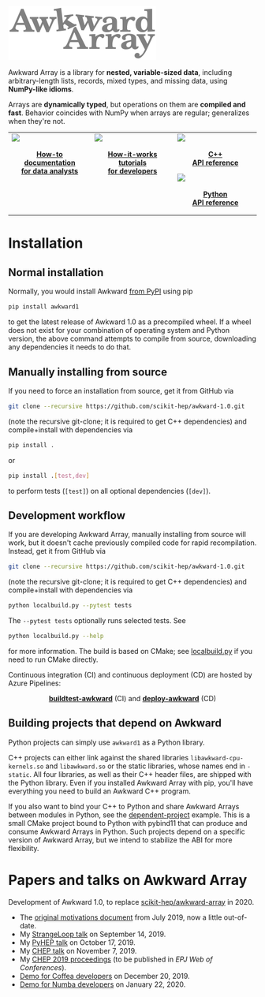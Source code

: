 <img src="docs-images/logo/logo-300px.png">

Awkward Array is a library for **nested, variable-sized data**, including
arbitrary-length lists, records, mixed types, and missing data, using
**NumPy-like idioms**.

Arrays are **dynamically typed**, but operations on them are
**compiled and fast**. Behavior coincides with NumPy when arrays are regular;
generalizes when they're not.

<table>
  <tr>
    <td width="33%" valign="top">
      <a href="https://scikit-hep.org/awkward-1.0/index.html">
        <img src="docs-images/logo/panel-data-analysts.png" width="268">
      </a>
      <p align="center"><b>
        <a href="https://scikit-hep.org/awkward-1.0/index.html">
        How-to documentation<br>for data analysts
        </a>
      </b></p>
    </td>
    <td width="33%" valign="top">
      <a href="https://scikit-hep.org/awkward-1.0/index.html">
        <img src="docs-images/logo/panel-developers.png" width="268">
      </a>
      <p align="center"><b>
        <a href="https://scikit-hep.org/awkward-1.0/index.html">
        How-it-works tutorials<br>for developers
        </a>
      </b></p>
    </td>
    <td width="33%" valign="top">
      <a href="https://awkward-array.readthedocs.io/en/latest/_static/index.html">
        <img src="docs-images/logo/panel-doxygen.png" width="268">
      </a>
      <p align="center"><b>
        <a href="https://awkward-array.readthedocs.io/en/latest/_static/index.html">
        C++<br>API reference
        </a>
      </b></p>
      <a href="https://awkward-array.readthedocs.io/en/latest/index.html">
        <img src="docs-images/logo/panel-sphinx.png" width="268">
      </a>
      <p align="center"><b>
        <a href="https://awkward-array.readthedocs.io/en/latest/index.html">
        Python<br>API reference
        </a>
      </b></p>
    </td>
  </tr>
</table>

# Installation

## Normal installation

Normally, you would install Awkward [from PyPI](https://pypi.org/project/awkward1/) using pip

```bash
pip install awkward1
```

to get the latest release of Awkward 1.0 as a precompiled wheel. If a wheel does not exist for your combination of operating system and Python version, the above command attempts to compile from source, downloading any dependencies it needs to do that.

## Manually installing from source

If you need to force an installation from source, get it from GitHub via

```bash
git clone --recursive https://github.com/scikit-hep/awkward-1.0.git
```

(note the recursive git-clone; it is required to get C++ dependencies) and compile+install with dependencies via

```bash
pip install .
```

or

```bash
pip install .[test,dev]
```

to perform tests (`[test]`) on all optional dependencies (`[dev]`).

## Development workflow

If you are developing Awkward Array, manually installing from source will work, but it doesn't cache previously compiled code for rapid recompilation. Instead, get it from GitHub via

```bash
git clone --recursive https://github.com/scikit-hep/awkward-1.0.git
```

(note the recursive git-clone; it is required to get C++ dependencies) and compile+install with dependencies via

```bash
python localbuild.py --pytest tests
```

The `--pytest tests` optionally runs selected tests. See 

```bash
python localbuild.py --help
```

for more information. The build is based on CMake; see [localbuild.py](./localbuild.py) if you need to run CMake directly.

Continuous integration (CI) and continuous deployment (CD) are hosted by Azure Pipelines:

<p align="center"><b><a href="https://dev.azure.com/jpivarski/Scikit-HEP/_build?definitionId=3&_a=summary">buildtest-awkward</a></b> (CI) and <b><a href="https://dev.azure.com/jpivarski/Scikit-HEP/_build?definitionId=4&_a=summary">deploy-awkward</a></b> (CD)</p>

## Building projects that depend on Awkward

Python projects can simply use `awkward1` as a Python library.

C++ projects can either link against the shared libraries `libawkward-cpu-kernels.so` and `libawkward.so` or the static libraries, whose names end in `-static`. All four libraries, as well as their C++ header files, are shipped with the Python library. Even if you installed Awkward Array with pip, you'll have everything you need to build an Awkward C++ program.

If you also want to bind your C++ to Python and share Awkward Arrays between modules in Python, see the [dependent-project](https://github.com/scikit-hep/awkward-1.0/tree/master/dependent-project) example. This is a small CMake project bound to Python with pybind11 that can produce and consume Awkward Arrays in Python. Such projects depend on a specific version of Awkward Array, but we intend to stabilize the ABI for more flexibility.

# Papers and talks on Awkward Array

Development of Awkward 1.0, to replace [scikit-hep/awkward-array](https://github.com/scikit-hep/awkward-array#readme) in 2020.

   * The [original motivations document](https://docs.google.com/document/d/1lj8ARTKV1_hqGTh0W_f01S6SsmpzZAXz9qqqWnEB3j4/edit?usp=sharing) from July 2019, now a little out-of-date.
   * My [StrangeLoop talk](https://youtu.be/2NxWpU7NArk) on September 14, 2019.
   * My [PyHEP talk](https://indico.cern.ch/event/833895/contributions/3577882) on October 17, 2019.
   * My [CHEP talk](https://indico.cern.ch/event/773049/contributions/3473258) on November 7, 2019.
   * My [CHEP 2019 proceedings](https://arxiv.org/abs/2001.06307) (to be published in _EPJ Web of Conferences_).
   * [Demo for Coffea developers](https://github.com/scikit-hep/awkward-1.0/blob/master/docs-demo-notebooks/2019-12-20-coffea-demo.ipynb) on December 20, 2019.
   * [Demo for Numba developers](https://github.com/scikit-hep/awkward-1.0/blob/master/docs-demo-notebooks/2020-01-22-numba-demo-EVALUATED.ipynb) on January 22, 2020.

